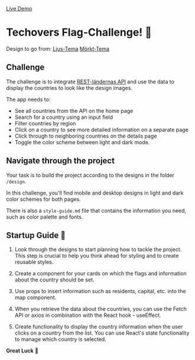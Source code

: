 [Live Demo](https://flag-app.tobaunta.torkelsson.online)

# Techovers Flag-Challenge! 🐺

Design to go from:
[Ljus-Tema](./design/Desktop-light.png)
[Mörkt-Tema](./design/Desktop-dark.png)

## Challenge

The challenge is to integrate [REST-ländernas API](https://restcountries.com) and use the data to display the countries to look like the design images.

The app needs to:

- See all countries from the API on the home page
- Search for a country using an input field
- Filter countries by region
- Click on a country to see more detailed information on a separate page
- Click through to neighboring countries on the details page
- Toggle the color scheme between light and dark mode.

## Navigate through the project

Your task is to build the project according to the designs in the folder `/design`.

In this challenge, you'll find mobile and desktop designs in light and dark color schemes for both pages.

There is also a `style-guide.md` file that contains the information you need, such as color palette and fonts.

## Startup Guide 🌟

1. Look through the designs to start planning how to tackle the project. This step is crucial to help you think ahead for styling and to create reusable styles.

2. Create a component for your cards on which the flags and information about the country should be set.

3. Use props to insert information such as residents, capital, etc. into the map component.

4. When you retrieve the data about the countries, you can use the Fetch API or axios in combination with the React hook - useEffect.

5. Create functionality to display the country information when the user clicks on a country from the list. You can use React's state functionality to manage which country is selected.

**Great Luck** 🐺
